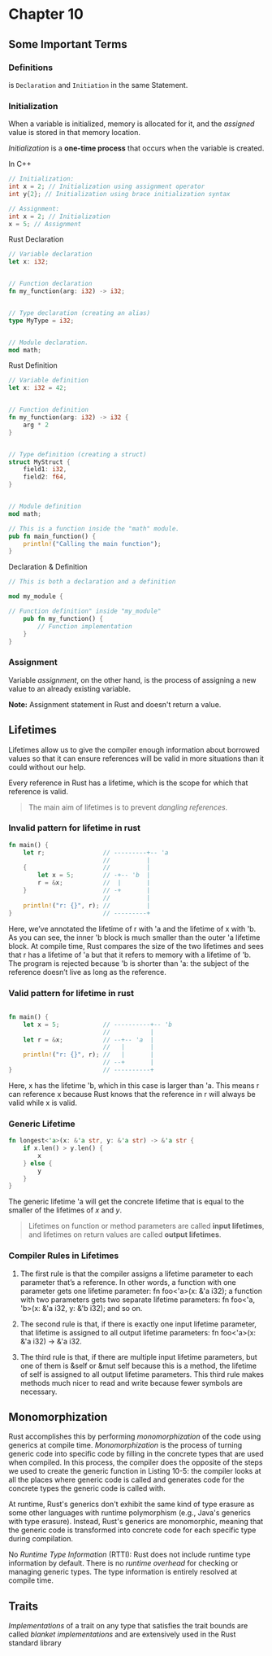 # Chapter 10

## Some Important Terms

### Definitions

is `Declaration` and `Initiation` in the same Statement.

### Initialization

When a variable is initialized, memory is allocated for it, and the _assigned_ value is stored in that memory location.

_Initialization_ is a **one-time process** that occurs when the variable is created.

In C++

```cpp
// Initialization:
int x = 2; // Initialization using assignment operator
int y{2}; // Initialization using brace initialization syntax

// Assignment:
int x = 2; // Initialization
x = 5; // Assignment
```

Rust Declaration

```rust
// Variable declaration
let x: i32;


// Function declaration
fn my_function(arg: i32) -> i32;


// Type declaration (creating an alias)
type MyType = i32;


// Module declaration.
mod math;

```

Rust Definition

```rust
// Variable definition
let x: i32 = 42;


// Function definition
fn my_function(arg: i32) -> i32 {
    arg * 2
}


// Type definition (creating a struct)
struct MyStruct {
    field1: i32,
    field2: f64,
}


// Module definition
mod math;

// This is a function inside the "math" module.
pub fn main_function() {
    println!("Calling the main function");
}
```

Declaration & Definition

```rust
// This is both a declaration and a definition

mod my_module {

// Function definition" inside "my_module"
    pub fn my_function() {
        // Function implementation
    }
}
```

### Assignment

Variable _assignment_, on the other hand, is the process of assigning a new value to an already existing variable.

**Note:** Assignment statement in Rust and doesn't return a value.

## Lifetimes

Lifetimes allow us to give the compiler enough information about borrowed values so that it can ensure references will be valid in more situations than it could without our help.

Every reference in Rust has a lifetime, which is the scope for which that reference is valid.

> The main aim of lifetimes is to prevent _dangling references_.

### Invalid pattern for lifetime in rust

```rust
fn main() {
    let r;                // ---------+-- 'a
                          //          |
    {                     //          |
        let x = 5;        // -+-- 'b  |
        r = &x;           //  |       |
    }                     // -+       |
                          //          |
    println!("r: {}", r); //          |
}                         // ---------+
```

Here, we’ve annotated the lifetime of r with 'a and the lifetime of x with 'b. As you can see, the inner 'b block is much smaller than the outer 'a lifetime block. At compile time, Rust compares the size of the two lifetimes and sees that r has a lifetime of 'a but that it refers to memory with a lifetime of 'b. The program is rejected because 'b is shorter than 'a: the subject of the reference doesn’t live as long as the reference.

### Valid pattern for lifetime in rust

```rust

fn main() {
    let x = 5;            // ----------+-- 'b
                          //           |
    let r = &x;           // --+-- 'a  |
                          //   |       |
    println!("r: {}", r); //   |       |
                          // --+       |
}                         // ----------+
```

Here, x has the lifetime 'b, which in this case is larger than 'a. This means r can reference x because Rust knows that the reference in r will always be valid while x is valid.

### Generic Lifetime

```rust
fn longest<'a>(x: &'a str, y: &'a str) -> &'a str {
    if x.len() > y.len() {
        x
    } else {
        y
    }
}
```

The generic lifetime 'a will get the concrete lifetime that is equal to the smaller of the lifetimes of _x_ and _y_.

> Lifetimes on function or method parameters are called **input lifetimes**, and lifetimes on return values are called **output lifetimes**.

### Compiler Rules in Lifetimes

1. The first rule is that the compiler assigns a lifetime parameter to each parameter that’s a reference. In other words, a function with one parameter gets one lifetime parameter: fn foo<'a>(x: &'a i32); a function with two parameters gets two separate lifetime parameters: fn foo<'a, 'b>(x: &'a i32, y: &'b i32); and so on.

2. The second rule is that, if there is exactly one input lifetime parameter, that lifetime is assigned to all output lifetime parameters: fn foo<'a>(x: &'a i32) -> &'a i32.

3. The third rule is that, if there are multiple input lifetime parameters, but one of them is &self or &mut self because this is a method, the lifetime of self is assigned to all output lifetime parameters. This third rule makes methods much nicer to read and write because fewer symbols are necessary.

## Monomorphization

Rust accomplishes this by performing _monomorphization_ of the code using generics at compile time. _Monomorphization_ is the process of turning generic code into specific code by filling in the concrete types that are used when compiled. In this process, the compiler does the opposite of the steps we used to create the generic function in Listing 10-5: the compiler looks at all the places where generic code is called and generates code for the concrete types the generic code is called with.

At runtime, Rust's generics don't exhibit the same kind of type erasure as some other languages with runtime polymorphism (e.g., Java's generics with type erasure). Instead, Rust's generics are monomorphic, meaning that the generic code is transformed into concrete code for each specific type during compilation.

No _Runtime Type Information_ (RTTI): Rust does not include runtime type information by default. There is no _runtime overhead_ for checking or managing generic types. The type information is entirely resolved at compile time.

## Traits

_Implementations_ of a trait on any type that satisfies the trait bounds are called _blanket implementations_ and are extensively used in the Rust standard library
